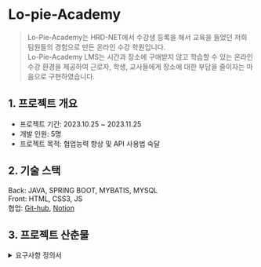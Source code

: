 # Lo-pie-Academy
>Lo-Pie-Academy는 HRD-NET에서 수강생 등록을 해서 교육을 들었던 저희 팀원들의 경험으로 만든 온라인 수강 학원입니다.<br>
Lo-Pie-Academy LMS는 시간과 장소에 구애받지 않고 학습할 수 있는 온라인 수강 환경을 제공하여 근로자, 학생, 교사들에게 장소에 대한 부담을 줄이자는 마음으로 구현하였습니다.

## 1. 프로젝트 개요
* 프로젝트 기간: 2023.10.25 ~ 2023.11.25   
* 개발 인원:  5명
* 프로젝트 목적: 협업능력 향상 및 API 사용법 숙달

## 2. 기술 스택
Back: JAVA, SPRING BOOT, MYBATIS, MYSQL<br>
Front: HTML, CSS3, JS<br>
협업: [Git-hub](https://github.com/Jlostcode/LPuniv), [Notion](https://www.notion.so/Lo-Pie-6af789c9063843fd8fbc2669c6278372)<br>

## 3. 프로젝트 산춘물

<details>
<summary>요구사항 정의서</summary>
<div markdown="1">
### [요구사항 정의서](https://docs.google.com/spreadsheets/d/18fmBbhwZKClWZBWMEcxrZC0NJB8ZXZBi/edit#gid=482328230)
<img src="https://github.com/Hong5743/Lo-pie-Academy/assets/136396772/6a74ecb6-8845-4c6e-ac67-eb08af8d02e2" width="600" height="400" alt="요구사항 정의서"/>
</div>
</details>
